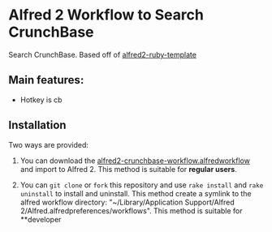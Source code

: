 # Alfred 2 Workflow to Search CrunchBase

Search CrunchBase. Based off of [alfred2-ruby-template]( https://github.com/zhaocai/alfred2-ruby-template )

## Main features:

* Hotkey is cb

## Installation

Two ways are provided:

1. You can download the [alfred2-crunchbase-workflow.alfredworkflow](https://github.com/haidersabri/alfred2-crunchbase-workflow/raw/master/alfred2-crunchbase-workflow.alfredworkflow) and import to Alfred 2. This method is suitable for **regular users**.

2. You can `git clone` or `fork` this repository and use `rake install` and `rake uninstall` to install and uninstall.
This method create a symlink to the alfred workflow directory: "~/Library/Application Support/Alfred 2/Alfred.alfredpreferences/workflows". This method is suitable for **developer

